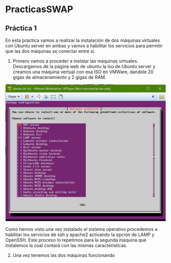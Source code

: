 # PracticasSWAP
## Práctica 1

En esta práctica vamos a realizar la instalación de dos máquinas virtuales con Ubuntu server en ambas
y vamos a habilitar los servicios para permitir que las dos máquinas se conectar entre si.

1. Primero vamos a proceder a instalar las máquinas virtuales. Descargamos de la página web de ubuntu la Iso de Ubuntu server
y creamos una máquina vertual con esa ISO en VMWare, dandole 20 gigas de almacenamiento y 2 gigas de RAM.

![Proceso de instalación de los servicios](Practica1/Captura.PNG "titulo")

Como hemos visto una vez instalado el sistema operativo procedemos a habilitar los servicios de ssh y apache2 activando la
opción de LAMP y OpenSSH. Este proceso lo repetimos para la segunda máquina que instalemos la cual contará con las mismas características.

2. Una vez tenemos las dos máquinas funcionando
